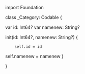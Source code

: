 import Foundation

class _Category: Codable {


var  id: Int64?
var  namenew: String?

init(id: Int64?, namenew: String?) {

        self.id = id
self.namenew = namenew
    }
    
}

